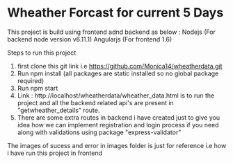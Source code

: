 ﻿# Wheather Forcast for current 5 Days
 
 This project is build using frontend adnd backend as below :
 Nodejs (For backend node version v6.11.1)
 Angularjs (For frontend 1.6)
 
 Steps to run this project
 
 1. first clone this git link i.e https://github.com/Monica14/wheatherdata.git
 2. Run npm install (all packages are static installed so no global package required)
 3. Run npm start
 4. Link : http://localhost/wheatherdata/wheather_data.html is to run the project and all the backend related api's are present in "getwheather_details" route. 
 5. There are some extra routes in backend i have created just to give you idea how we can implement registration and login process if you need along with validations using package "express-validator"
 
 The images of sucess and error in images folder is just for reference i.e how i have run this project in frontend 
 
 
